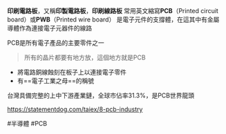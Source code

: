 **印刷電路板**，又稱**印製電路板**，**印刷線路板**
常用英文縮寫**PCB**（Printed circuit board）或**PWB**（Printed wire board）
是電子元件的支撐體，在這其中有金屬導體作為連接電子元器件的線路

PCB是所有電子產品的主要零件之一
> 所有的晶片都要有地方放，這個地方就是PCB
- 將電路銅線蝕刻在板子上以連接電子零件
- 有==電子工業之母==的稱號

台灣具備完整的上中下游產業鏈，全球市佔率31.3%，是PCB世界龍頭


https://statementdog.com/taiex/8-pcb-industry

#半導體 #PCB